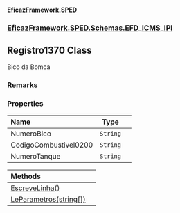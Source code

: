 #### [EficazFramework.SPED](EficazFrameworkSPED.md 'EficazFramework SPED')
### [EficazFramework.SPED.Schemas.EFD_ICMS_IPI](EficazFramework.SPED.Schemas.EFD_ICMS_IPI.md 'EficazFramework.SPED.Schemas.EFD_ICMS_IPI')

## Registro1370 Class

Bico da Bomca

### Remarks
### Properties

| Name | Type | |
| :--- | :---: | :--- |
| NumeroBico | `String` |  |
| CodigoCombustivel0200 | `String` |  |
| NumeroTanque | `String` |  |

| Methods | |
| :--- | :--- |
| [EscreveLinha()](EficazFramework.SPED.Schemas.EFD_ICMS_IPI/Registro1370/EscreveLinha().md 'EficazFramework.SPED.Schemas.EFD_ICMS_IPI.Registro1370.EscreveLinha()') | |
| [LeParametros(string[])](EficazFramework.SPED.Schemas.EFD_ICMS_IPI/Registro1370/LeParametros(string[]).md 'EficazFramework.SPED.Schemas.EFD_ICMS_IPI.Registro1370.LeParametros(string[])') | |
